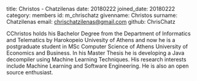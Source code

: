 title: Christos - Chatzilenas date: 20180222 joined_date: 20180222 
category: members id: m_chrischatz 
givenname: Christos surname: Chatzilenas email: chrischatzilenas@gmail.com github: ChrisChatz

CChristos holds his Bachelor Degree from the Department of Informatics and Telematics by Harokopeio Univesity of Athens 
and now he is a postgraduate student in MSc Computer Science of Athens University of Economics and Business. 
In his Master Thesis he is developing a Java decompiler using Machine Learning Techniques. 
His research interests include Machine Learning and Software Engineering. He is also an open source enthusiast.
